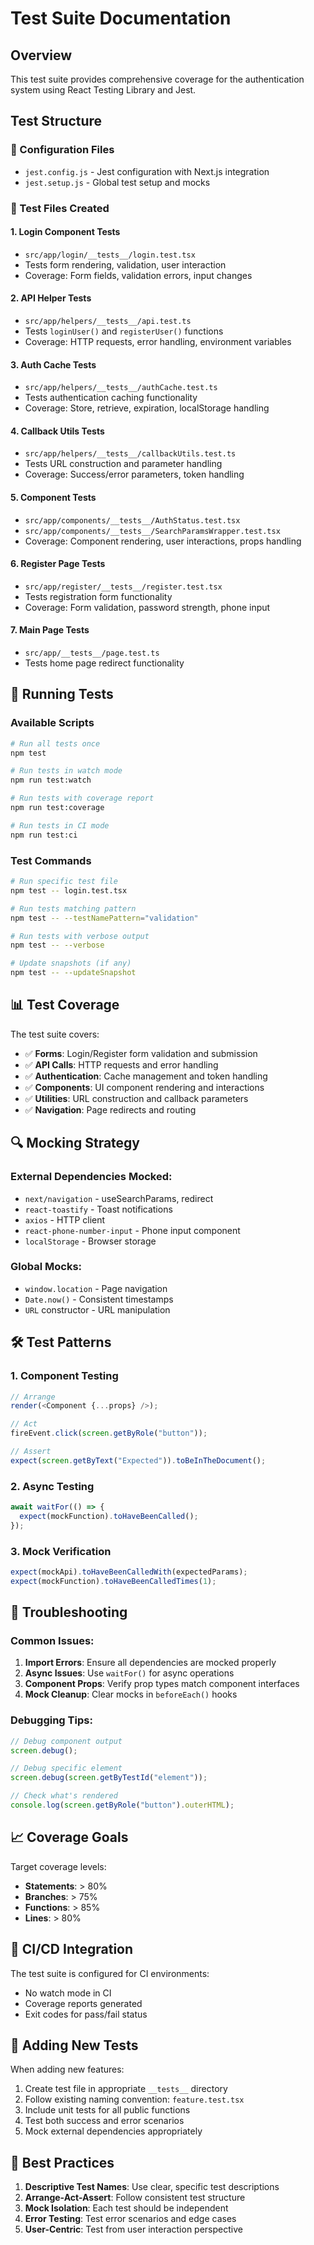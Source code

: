 # Test Suite Documentation

## Overview

This test suite provides comprehensive coverage for the authentication system using React Testing Library and Jest.

## Test Structure

### 🔧 Configuration Files

- `jest.config.js` - Jest configuration with Next.js integration
- `jest.setup.js` - Global test setup and mocks

### 📁 Test Files Created

#### 1. **Login Component Tests**

- `src/app/login/__tests__/login.test.tsx`
- Tests form rendering, validation, user interaction
- Coverage: Form fields, validation errors, input changes

#### 2. **API Helper Tests**

- `src/app/helpers/__tests__/api.test.ts`
- Tests `loginUser()` and `registerUser()` functions
- Coverage: HTTP requests, error handling, environment variables

#### 3. **Auth Cache Tests**

- `src/app/helpers/__tests__/authCache.test.ts`
- Tests authentication caching functionality
- Coverage: Store, retrieve, expiration, localStorage handling

#### 4. **Callback Utils Tests**

- `src/app/helpers/__tests__/callbackUtils.test.ts`
- Tests URL construction and parameter handling
- Coverage: Success/error parameters, token handling

#### 5. **Component Tests**

- `src/app/components/__tests__/AuthStatus.test.tsx`
- `src/app/components/__tests__/SearchParamsWrapper.test.tsx`
- Coverage: Component rendering, user interactions, props handling

#### 6. **Register Page Tests**

- `src/app/register/__tests__/register.test.tsx`
- Tests registration form functionality
- Coverage: Form validation, password strength, phone input

#### 7. **Main Page Tests**

- `src/app/__tests__/page.test.ts`
- Tests home page redirect functionality

## 🚀 Running Tests

### Available Scripts

```bash
# Run all tests once
npm test

# Run tests in watch mode
npm run test:watch

# Run tests with coverage report
npm run test:coverage

# Run tests in CI mode
npm run test:ci
```

### Test Commands

```bash
# Run specific test file
npm test -- login.test.tsx

# Run tests matching pattern
npm test -- --testNamePattern="validation"

# Run tests with verbose output
npm test -- --verbose

# Update snapshots (if any)
npm test -- --updateSnapshot
```

## 📊 Test Coverage

The test suite covers:

- ✅ **Forms**: Login/Register form validation and submission
- ✅ **API Calls**: HTTP requests and error handling
- ✅ **Authentication**: Cache management and token handling
- ✅ **Components**: UI component rendering and interactions
- ✅ **Utilities**: URL construction and callback parameters
- ✅ **Navigation**: Page redirects and routing

## 🔍 Mocking Strategy

### External Dependencies Mocked:

- `next/navigation` - useSearchParams, redirect
- `react-toastify` - Toast notifications
- `axios` - HTTP client
- `react-phone-number-input` - Phone input component
- `localStorage` - Browser storage

### Global Mocks:

- `window.location` - Page navigation
- `Date.now()` - Consistent timestamps
- `URL` constructor - URL manipulation

## 🛠 Test Patterns

### 1. **Component Testing**

```typescript
// Arrange
render(<Component {...props} />);

// Act
fireEvent.click(screen.getByRole("button"));

// Assert
expect(screen.getByText("Expected")).toBeInTheDocument();
```

### 2. **Async Testing**

```typescript
await waitFor(() => {
  expect(mockFunction).toHaveBeenCalled();
});
```

### 3. **Mock Verification**

```typescript
expect(mockApi).toHaveBeenCalledWith(expectedParams);
expect(mockFunction).toHaveBeenCalledTimes(1);
```

## 🔧 Troubleshooting

### Common Issues:

1. **Import Errors**: Ensure all dependencies are mocked properly
2. **Async Issues**: Use `waitFor()` for async operations
3. **Component Props**: Verify prop types match component interfaces
4. **Mock Cleanup**: Clear mocks in `beforeEach()` hooks

### Debugging Tips:

```typescript
// Debug component output
screen.debug();

// Debug specific element
screen.debug(screen.getByTestId("element"));

// Check what's rendered
console.log(screen.getByRole("button").outerHTML);
```

## 📈 Coverage Goals

Target coverage levels:

- **Statements**: > 80%
- **Branches**: > 75%
- **Functions**: > 85%
- **Lines**: > 80%

## 🚀 CI/CD Integration

The test suite is configured for CI environments:

- No watch mode in CI
- Coverage reports generated
- Exit codes for pass/fail status

## 📝 Adding New Tests

When adding new features:

1. Create test file in appropriate `__tests__` directory
2. Follow existing naming convention: `feature.test.tsx`
3. Include unit tests for all public functions
4. Test both success and error scenarios
5. Mock external dependencies appropriately

## 🎯 Best Practices

1. **Descriptive Test Names**: Use clear, specific test descriptions
2. **Arrange-Act-Assert**: Follow consistent test structure
3. **Mock Isolation**: Each test should be independent
4. **Error Testing**: Test error scenarios and edge cases
5. **User-Centric**: Test from user interaction perspective
